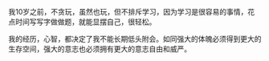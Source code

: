 我10岁之前，不贪玩，虽然也玩，但不排斥学习，因为学习是很容易的事情，花点时间写写字做做题，就能显摆自己，很轻松。

我的经历，心智，都决定了我不能长期低头附会。如同强大的体魄必须得到更大的生存空间，强大的意志也必须拥有更大的意志自由和威严。
